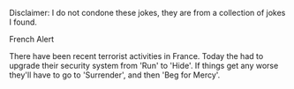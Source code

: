 Disclaimer: I do not condone these jokes, they are from a collection of jokes I found.

French Alert

There have been recent terrorist activities in France. Today the had to upgrade their security system from 'Run' to 'Hide'. If things get any worse they'll have to go to 'Surrender', and then 'Beg for Mercy'.

